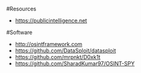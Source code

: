 #Resources

* https://publicintelligence.net

#Software

* http://osintframework.com
* https://github.com/DataSploit/datasploit
* https://github.com/mrpnkt/D0xk1t
* https://github.com/SharadKumar97/OSINT-SPY
